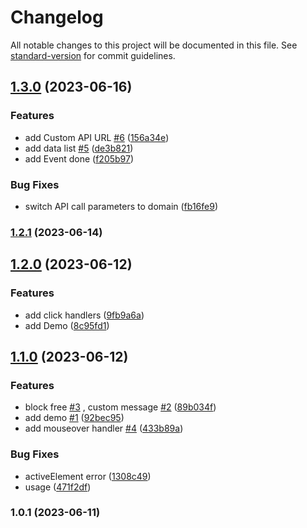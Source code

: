 # Changelog

All notable changes to this project will be documented in this file. See [standard-version](https://github.com/conventional-changelog/standard-version) for commit guidelines.

## [1.3.0](https://github.com/tomba-io/disposable-email-blocker/compare/v1.2.1...v1.3.0) (2023-06-16)


### Features

* add Custom API URL [#6](https://github.com/tomba-io/disposable-email-blocker/issues/6) ([156a34e](https://github.com/tomba-io/disposable-email-blocker/commit/156a34e516644ea3dcefb6731ed02d5121f118e9))
* add data list [#5](https://github.com/tomba-io/disposable-email-blocker/issues/5) ([de3b821](https://github.com/tomba-io/disposable-email-blocker/commit/de3b821cd9fc3454fe94e6c18869ef429a339f28))
* add Event done ([f205b97](https://github.com/tomba-io/disposable-email-blocker/commit/f205b97d0397a91831d7957f337aad293f9c1b2b))


### Bug Fixes

* switch API call parameters to domain ([fb16fe9](https://github.com/tomba-io/disposable-email-blocker/commit/fb16fe94f34db511c8876e591e2bc7e5433744e0))

### [1.2.1](https://github.com/tomba-io/disposable-email-blocker/compare/v1.2.0...v1.2.1) (2023-06-14)

## [1.2.0](https://github.com/tomba-io/disposable-email-blocker/compare/v1.1.0...v1.2.0) (2023-06-12)


### Features

* add click handlers ([9fb9a6a](https://github.com/tomba-io/disposable-email-blocker/commit/9fb9a6aace2fa0d41efaee378cd2926374d26d59))
* add Demo ([8c95fd1](https://github.com/tomba-io/disposable-email-blocker/commit/8c95fd19861ed6a0a65813b2dd3892847e99edcb))

## [1.1.0](https://github.com/tomba-io/disposable-email-blocker/compare/v1.0.1...v1.1.0) (2023-06-12)


### Features

*  block free [#3](https://github.com/tomba-io/disposable-email-blocker/issues/3) , custom message [#2](https://github.com/tomba-io/disposable-email-blocker/issues/2) ([89b034f](https://github.com/tomba-io/disposable-email-blocker/commit/89b034f8f287afe3b23f19377386424bddc11050))
* add demo [#1](https://github.com/tomba-io/disposable-email-blocker/issues/1) ([92bec95](https://github.com/tomba-io/disposable-email-blocker/commit/92bec9584eed5a88c540bd935291988482afa547))
* add mouseover handler [#4](https://github.com/tomba-io/disposable-email-blocker/issues/4) ([433b89a](https://github.com/tomba-io/disposable-email-blocker/commit/433b89ae3e323a2d10dd1666e7e14d01c35fcfcf))


### Bug Fixes

* activeElement error ([1308c49](https://github.com/tomba-io/disposable-email-blocker/commit/1308c4995152b152a9c26700c6518e4d613c3fe9))
* usage ([471f2df](https://github.com/tomba-io/disposable-email-blocker/commit/471f2dfb232ef15f6d47c6286b13fc59826cb31f))

### 1.0.1 (2023-06-11)
